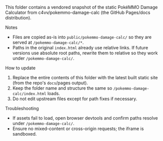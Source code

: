 This folder contains a vendored snapshot of the static PokéMMO Damage Calculator from c4vv/pokemmo-damage-calc (the GitHub Pages/docs distribution).

Notes
- Files are copied as-is into `public/pokemmo-damage-calc/` so they are served at `/pokemmo-damage-calc/*`.
- Paths in the original `index.html` already use relative links. If future versions use absolute root paths, rewrite them to relative so they work under `/pokemmo-damage-calc/`.

How to update
1) Replace the entire contents of this folder with the latest built static site (from the repo's `docs`/pages output).
2) Keep the folder name and structure the same so `/pokemmo-damage-calc/index.html` loads.
3) Do not edit upstream files except for path fixes if necessary.

Troubleshooting
- If assets fail to load, open browser devtools and confirm paths resolve under `/pokemmo-damage-calc/`.
- Ensure no mixed-content or cross-origin requests; the iframe is sandboxed.


